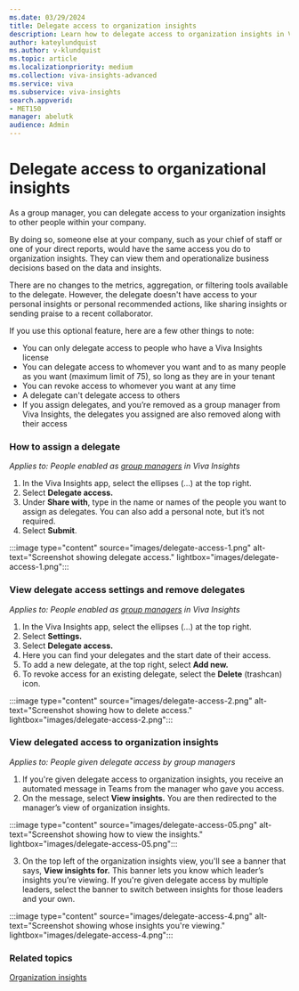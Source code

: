 ```yaml
---
ms.date: 03/29/2024
title: Delegate access to organization insights
description: Learn how to delegate access to organization insights in Viva Insights.
author: kateylundquist
ms.author: v-klundquist
ms.topic: article
ms.localizationpriority: medium 
ms.collection: viva-insights-advanced 
ms.service: viva 
ms.subservice: viva-insights 
search.appverid: 
- MET150 
manager: abelutk
audience: Admin
---
```

# Delegate access to organizational insights 
As a group manager, you can delegate access to your organization insights to other people within your company.

By doing so, someone else at your company, such as your chief of staff or one of your direct reports, would have the same access you do to organization insights. They can view them and operationalize business decisions based on the data and insights.

There are no changes to the metrics, aggregation, or filtering tools available to the delegate. However, the delegate doesn't have access to your personal insights or personal recommended actions, like sharing insights or sending praise to a recent collaborator. 

If you use this optional feature, here are a few other things to note:

* You can only delegate access to people who have a Viva Insights license
* You can delegate access to whomever you want and to as many people as you want (maximum limit of 75), so long as they are in your tenant
* You can revoke access to whomever you want at any time
* A delegate can't delegate access to others
* If you assign delegates, and you’re removed as a group manager from Viva Insights, the delegates you assigned are also removed along with their access

### How to assign a delegate
*Applies to: People enabled as [group managers](../advanced/setup-maint/manager-settings.md#configure-manager-settings) in Viva Insights*

1.	In the Viva Insights app, select the ellipses (…) at the top right. 
2.	Select **Delegate access.**
3.	Under **Share with**, type in the name or names of the people you want to assign as delegates. You can also add a personal note, but it’s not required.
4.	Select **Submit**.
 
:::image type="content" source="images/delegate-access-1.png" alt-text="Screenshot showing delegate access." lightbox="images/delegate-access-1.png":::

### View delegate access settings and remove delegates
*Applies to: People enabled as [group managers](../advanced/setup-maint/manager-settings.md#configure-manager-settings) in Viva Insights*

1.	In the Viva Insights app, select the ellipses (…) at the top right.
2.	Select **Settings.**
3.	Select **Delegate access.**
4.	Here you can find your delegates and the start date of their access.
5.	To add a new delegate, at the top right, select **Add new.**
6.	To revoke access for an existing delegate, select the **Delete** (trashcan) icon. 
 
:::image type="content" source="images/delegate-access-2.png" alt-text="Screenshot showing how to delete access." lightbox="images/delegate-access-2.png":::

### View delegated access to organization insights 
*Applies to: People given delegate access by group managers*

1. If you're given delegate access to organization insights, you receive an   automated message in Teams from the manager who gave you access.
2.	On the message, select **View insights.** You are then redirected to the manager’s view of organization insights.

:::image type="content" source="images/delegate-access-05.png" alt-text="Screenshot showing how to view the insights." lightbox="images/delegate-access-05.png":::

3.	On the top left of the organization insights view, you'll see a banner that says, **View insights for.** This banner lets you know which leader’s insights you’re viewing. If you're given delegate access by multiple leaders, select the banner to switch between insights for those leaders and your own.

:::image type="content" source="images/delegate-access-4.png" alt-text="Screenshot showing whose insights you're viewing." lightbox="images/delegate-access-4.png":::

### Related topics
[Organization insights](org-insights.md)

